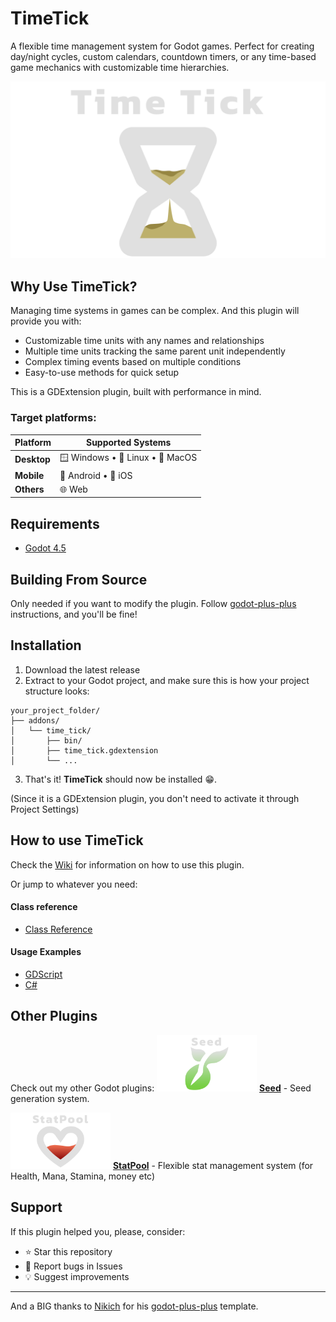 # TimeTick
A flexible time management system for Godot games. Perfect for creating day/night cycles, custom calendars, countdown timers, or any time-based game mechanics with customizable time hierarchies.

![Header Image](https://raw.githubusercontent.com/shoyguer/time-tick/refs/heads/main/brand/header_image.png)

## Why Use TimeTick?
Managing time systems in games can be complex. And this plugin will provide you with:
- Customizable time units with any names and relationships
- Multiple time units tracking the same parent unit independently
- Complex timing events based on multiple conditions
- Easy-to-use methods for quick setup

This is a GDExtension plugin, built with performance in mind.

### Target platforms:
| Platform | Supported Systems |
|----------|------------------|
| **Desktop** | 🪟 Windows • 🐧 Linux • 🍎 MacOS |
| **Mobile** | 🤖 Android • 📱 iOS |
| **Others** | 🌐 Web |

## Requirements
- [Godot 4.5](https://godotengine.org/)

## Building From Source
Only needed if you want to modify the plugin.
Follow [godot-plus-plus](https://github.com/nikoladevelops/godot-plus-plus/tree/main) instructions, and you'll be fine!

## Installation
1. Download the latest release
2. Extract to your Godot project, and make sure this is how your project structure looks:
```
your_project_folder/
├── addons/
│   └── time_tick/
│       ├── bin/
│       ├── time_tick.gdextension
│       └── ...
```
3. That's it! **TimeTick** should now be installed :grin:.

(Since it is a GDExtension plugin, you don't need to activate it through Project Settings)

## How to use TimeTick
Check the [Wiki](https://github.com/shoyguer/time-tick/wiki) for information on how to use this plugin.

Or jump to whatever you need:

#### Class reference
- [Class Reference](https://github.com/shoyguer/time-tick/wiki/1.-Class-Reference)

#### Usage Examples
- [GDScript](https://github.com/shoyguer/time-tick/wiki/2.1.-GDScript-Code-Example)
- [C#](https://github.com/shoyguer/time-tick/wiki/2.2.-C%23-code-example)

## Other Plugins
Check out my other Godot plugins:
[<img src="https://raw.githubusercontent.com/shoyguer/seed/refs/heads/main/brand/header_image.png" width="160">](https://github.com/shoyguer/seed) [**Seed**](https://github.com/shoyguer/seed) - Seed generation system.

[<img src="https://raw.githubusercontent.com/shoyguer/stat-pool/refs/heads/main/brand/header_image.png" width="160">](https://github.com/shoyguer/stat-pool) [**StatPool**](https://github.com/shoyguer/stat-pool) - Flexible stat management system (for Health, Mana, Stamina, money etc)

## Support
If this plugin helped you, please, consider:
- ⭐ Star this repository
- 🐛 Report bugs in Issues
- 💡 Suggest improvements

___

And a BIG thanks to [Nikich](https://github.com/nikoladevelops) for his [godot-plus-plus](https://github.com/nikoladevelops/godot-plus-plus) template.